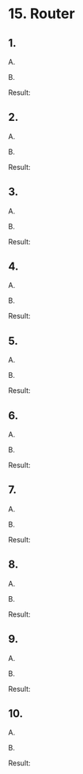 # 15. Router

## 1. 

A.

B.

Result:


## 2. 

A.

B.

Result:


## 3. 

A.

B.

Result:


## 4. 

A.

B.

Result:


## 5. 

A.

B.

Result:


## 6. 

A.

B.

Result:


## 7. 

A.

B.

Result:


## 8. 

A.

B.

Result:


## 9. 

A.

B.

Result:


## 10. 

A.

B.

Result:

